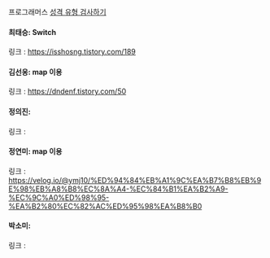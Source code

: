 프로그래머스 [성격 유형 검사하기](https://school.programmers.co.kr/learn/courses/30/lessons/118666)<br>

#### 최태승: Switch
링크 : https://isshosng.tistory.com/189

#### 김선웅: map 이용
링크 : https://dndenf.tistory.com/50

#### 정의진: 
링크 : 

#### 정연미: map 이용
링크 : https://velog.io/@ymj10/%ED%94%84%EB%A1%9C%EA%B7%B8%EB%9E%98%EB%A8%B8%EC%8A%A4-%EC%84%B1%EA%B2%A9-%EC%9C%A0%ED%98%95-%EA%B2%80%EC%82%AC%ED%95%98%EA%B8%B0

#### 박소미: 
링크 : 
